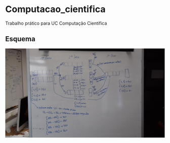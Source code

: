 # Computacao_cientifica
Trabalho prático para UC Computação Científica

## Esquema

![esquema](./esquema_cc.jpg)